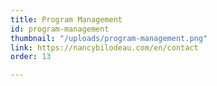 ```yaml
---
title: Program Management
id: program-management
thumbnail: "/uploads/program-management.png"
link: https://nancybilodeau.com/en/contact
order: 13

---
```

